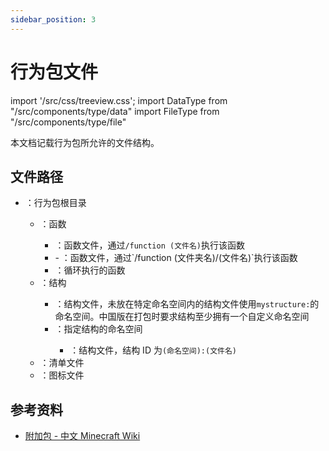 ```yaml
---
sidebar_position: 3
---
```


# 行为包文件

import '/src/css/treeview.css';
import DataType from "/src/components/type/data"
import FileType from "/src/components/type/file"

本文档记载行为包所允许的文件结构。

## 文件路径

<treeview>

- <FileType type="folder" name="BP"/>：行为包根目录
  - <FileType type="folder" name="functions"/>：函数
    - <FileType type="file" name="（文件名）.mcfunction"/>：函数文件，通过`/function (文件名)`执行该函数
    - <FileType type="folder" name="（文件夹名）"/>
      - <FileType type="file" name="（文件名）.mcfunction"/>：函数文件，通过`/function (文件夹名)/(文件名)`执行该函数
    - <FileType type="file" name="tick.json"/>：循环执行的函数
  - <FileType type="folder" name="structures"/>：结构
    - <FileType type="file" name="（文件名）.mcstructure"/>：结构文件，未放在特定命名空间内的结构文件使用`mystructure:`的命名空间。中国版在打包时要求结构至少拥有一个自定义命名空间
    - <FileType type="folder" name="（命名空间）"/>：指定结构的命名空间
      - <FileType type="file" name="（文件名）.mcstructure"/>：结构文件，结构 ID 为`(命名空间):(文件名)`
  - <FileType type="file" name="manifest.json"/>：清单文件
  - <FileType type="image" name="pack_icon.png"/>：图标文件

</treeview>

## 参考资料

- [附加包 - 中文 Minecraft Wiki](https://zh.minecraft.wiki/w/附加包#行为包)
